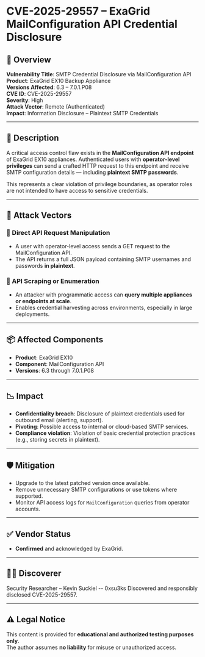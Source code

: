 
# CVE-2025-29557 – ExaGrid MailConfiguration API Credential Disclosure

## 📝 Overview

**Vulnerability Title**: SMTP Credential Disclosure via MailConfiguration API  
**Product**: ExaGrid EX10 Backup Appliance  
**Versions Affected**: 6.3 – 7.0.1.P08  
**CVE ID**: CVE-2025-29557  
**Severity**: High  
**Attack Vector**: Remote (Authenticated)  
**Impact**: Information Disclosure – Plaintext SMTP Credentials

---

## 🧨 Description

A critical access control flaw exists in the **MailConfiguration API endpoint** of ExaGrid EX10 appliances. Authenticated users with **operator-level privileges** can send a crafted HTTP request to this endpoint and receive SMTP configuration details — including **plaintext SMTP passwords**.

This represents a clear violation of privilege boundaries, as operator roles are not intended to have access to sensitive credentials.

---

## 🔬 Attack Vectors

### 🔹 Direct API Request Manipulation

- A user with operator-level access sends a GET request to the MailConfiguration API.
- The API returns a full JSON payload containing SMTP usernames and passwords **in plaintext**.

### 🔹 API Scraping or Enumeration

- An attacker with programmatic access can **query multiple appliances or endpoints at scale**.
- Enables credential harvesting across environments, especially in large deployments.

---

## 📦 Affected Components

- **Product**: ExaGrid EX10  
- **Component**: MailConfiguration API  
- **Versions**: 6.3 through 7.0.1.P08

---

## 📉 Impact

- **Confidentiality breach**: Disclosure of plaintext credentials used for outbound email (alerting, support).
- **Pivoting**: Possible access to internal or cloud-based SMTP services.
- **Compliance violation**: Violation of basic credential protection practices (e.g., storing secrets in plaintext).

---

## 🛡️ Mitigation

- Upgrade to the latest patched version once available.
- Remove unnecessary SMTP configurations or use tokens where supported.
- Monitor API access logs for `MailConfiguration` queries from operator accounts.

---

## ✅ Vendor Status

- **Confirmed** and acknowledged by ExaGrid.

---

## 👨‍💻 Discoverer

Security Researcher – Kevin Suckiel -- 0xsu3ks
Discovered and responsibly disclosed CVE-2025-29557.

---

## ⚠️ Legal Notice

This content is provided for **educational and authorized testing purposes only**.  
The author assumes **no liability** for misuse or unauthorized access.
